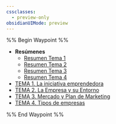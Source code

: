 ```yaml
---
cssclasses:
  - preview-only
obsidianUIMode: preview
---
```


%% Begin Waypoint %%
- **Resúmenes**
	- [Resumen Tema 1](./Res%C3%BAmenes/Resumen%20Tema%201.md)
	- [Resumen Tema 2](./Res%C3%BAmenes/Resumen%20Tema%202.md)
	- [Resumen Tema 3](./Res%C3%BAmenes/Resumen%20Tema%203.md)
	- [Resumen Tema 4](./Res%C3%BAmenes/Resumen%20Tema%204.md)
- [TEMA 1. La iniciativa emprendedora](./TEMA%201.%20La%20iniciativa%20emprendedora.md)
- [TEMA 2. La Empresa y su Entorno](./TEMA%202.%20La%20Empresa%20y%20su%20Entorno.md)
- [TEMA 3. Mercado y Plan de Marketing](./TEMA%203.%20Mercado%20y%20Plan%20de%20Marketing.md)
- [TEMA 4. Tipos de empresas](./TEMA%204.%20Tipos%20de%20empresas.md)

%% End Waypoint %%